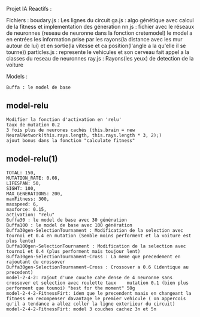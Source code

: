 Projet IA Reactifs : 

Fichiers : 
    boudary.js : Les lignes du circuit
    ga.js : algo génétique avec calcul de la fitness et implementation des géneration 
    nn.js : fichier avec le réseaux de neuronnes (reseau de neuronne dans la fonction cretemodel) le model a en entrées les information prise par les rayons(la distance avec les mur autour de lui) et en sortie(la vitesse et ca position(l'angle a la qu'elle il se tourne))
    particles.js : represente le vehicules et son cerveau fait appel a la classes du reseau de neuronnes
    ray.js : Rayons(les yeux) de detection de la voiture 


Models : 

    Buffa : le model de base 
## model-relu
    Modifier la fonction d'activation en 'relu'
    taux de mutation 0.2
    3 fois plus de neurones cachés (this.brain = new NeuralNetwork(this.rays.length, this.rays.length * 3, 2);)
    ajout bonus dans la fonction "calculate fitness"

## model-relu(1)
    TOTAL: 150,
    MUTATION_RATE: 0.08,
    LIFESPAN: 50,
    SIGHT: 100,
    MAX_GENERATIONS: 200,
    maxFitness: 300,
    maxspeed: 6,
    maxforce: 0.15,
    activation: "relu"
    Buffa30 : le model de base avec 30 génération
    Buffa100 : le model de base avec 100 génération
    Buffa30gen-SelectionTournament : Modification de la selection avec tournoi et 0.4 en mutation (Semble moins performent et la voiture est plus lente)
    Buffa100gen-SelectionTournament : Modification de la selection avec tournoi et 0.4 (plus performent mais toujour lent)
    Buffa30gen-SelectionTournament-Cross : La meme que precedement en rajoutant du crossover 
    Buffa30gen-SelectionTournament-Cross : Crossover a 0.6 (identique au precedent)
    model-2-4-2: rajout d'une couche cahe dense de 4 neuronne sans crossover et selection avec roulette taux    mutation 0.1 (bien plus performent que tounoi) "best for the moment" 50g
    model-2-4-2-FitnessFirt: idem que le precendent maais en changeant la fitness en recompenser davantage le premier vehicule ( on appercois qu'il a tendance a allez coller la ligne exteriieur du circuit)
    model-2-4-2-FitnessFirt: model 3 couches cachez 3n et 5n 
    
